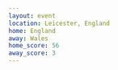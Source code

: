 ```yaml
---
layout: event
location: Leicester, England
home: England
away: Wales
home_score: 56
away_score: 3
---
```


